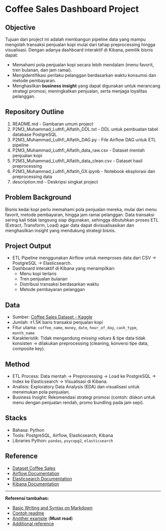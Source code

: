 # Coffee Sales Dashboard Project
## Objective
Tujuan dari project ini adalah membangun pipeline data yang mampu mengolah transaksi penjualan kopi mulai dari tahap preprocessing hingga visualisasi. Dengan adanya dashboard interaktif di Kibana, pemilik bisnis dapat:
- Memahami pola penjualan kopi secara lebih mendalam (menu favorit, tren bulanan, dan jam ramai).  
- Mengidentifikasi perilaku pelanggan berdasarkan waktu konsumsi dan metode pembayaran.  
- Menghasilkan **business insight** yang dapat digunakan untuk merancang strategi promosi, meningkatkan penjualan, serta menjaga loyalitas pelanggan.  

## Repository Outline
1. README.md                                        - Gambaran umum project
2. P2M3_Muhammad_Luthfi_Alfatih_DDL.txt             - DDL untuk pembuatan tabel database PostgreSQL
3. P2M3_Muhammad_Luthfi_Alfatih_DAG.py              - File Airflow DAG untuk ETL pipeline
4. P2M3_Muhammad_Luthfi_Alfatih_data_raw.csv        - Dataset mentah penjualan kopi
5. P2M3_Muhammad_Luthfi_Alfatih_data_clean.csv      - Dataset hasil preprocessing
6. P2M3_Muhammad_Luthfi_Alfatih_GX.ipynb            - Notebook eksplorasi dan preprocessing data
7. description.md                                   - Deskripsi singkat project

## Problem Background
Bisnis kedai kopi perlu memahami pola penjualan mereka, mulai dari menu favorit, metode pembayaran, hingga jam ramai pelanggan. Data transaksi sering kali tidak langsung siap digunakan, sehingga dibutuhkan proses ETL (Extract, Transform, Load) agar data dapat divisualisasikan dan menghasilkan insight yang mendukung strategi bisnis.

## Project Output
- ETL Pipeline menggunakan Airflow untuk memproses data dari CSV -> PostgreSQL -> Elasticsearch.
- Dashboard interaktif di Kibana yang menampilkan:
    - Menu kopi terlaris
    - Tren penjualan bulanan
    - Distribusi transaksi berdasarkan waktu
    - Metode pembayaran pelanggan

## Data
- Sumber: [Coffee Sales Dataset - Kaggle](https://www.kaggle.com/datasets/navjotkaushal/coffee-sales-dataset)
- Jumlah: ±1.5K baris transaksi penjualan kopi
- Fitur utama: `coffee_name`, `money`, `date`, `hour_of_day`, `cash_type`, `month_name`
- Karakteristik: Tidak mengandung _missing values_ & tipe data tidak konsisten -> dilakukan preprocessing (cleaning, konversi tipe data, composite key).

## Method
- ETL Process: Data mentah -> Preprocessing -> Load ke PostgreSQL -> Index ke Elasticsearch -> Visualisasi di Kibana.
- Analisis: Exploratory Data Analysis (EDA) dan visualisasi untuk menemukan pola penjualan.
- Business Insight: Rekomendasi strategi promosi (contoh: diskon untuk menu dengan penjualan rendah, promo bundling pada jam sepi).

## Stacks
- Bahasa: Python
- Tools: PostgreSQL, Airflow, Elasticsearch, Kibana
- Libraries Python: `pandas`, `psycopg2`, `elasticsearch`

## Reference
- [Dataset Coffee Sales](https://www.kaggle.com/datasets/navjotkaushal/coffee-sales-dataset)
- [Airflow Documentation](https://airflow.apache.org/docs/)
- [Elasticsearch Documentation](https://www.elastic.co/docs/get-started/)
- [Kibana Documentation](https://www.elastic.co/docs/get-started/the-stack)

---

**Referensi tambahan:**
- [Basic Writing and Syntax on Markdown](https://docs.github.com/en/get-started/writing-on-github/getting-started-with-writing-and-formatting-on-github/basic-writing-and-formatting-syntax)
- [Contoh readme](https://github.com/fahmimnalfrzki/Swift-XRT-Automation)
- [Another example](https://github.com/sanggusti/final_bangkit) (**Must read**)
- [Additional reference](https://www.freecodecamp.org/news/how-to-write-a-good-readme-file/)